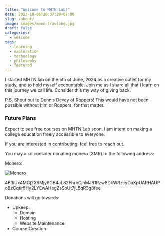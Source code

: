 ```yaml
---
title: "Welcome to MHTN Lab!"
date: 2023-10-06T20:37:29+07:00
slug: /about/
image: images/moon-trawling.jpg
draft: false
categories:
  - welcome
tags:
  - learning 
  - exploration 
  - technology
  - philosophy
  - featured
---
```


I started MHTN lab on the 5th of June, 2024 as a creative outlet for my study, and to hold myself accountable. Join me as I share all that I learn on this journey we call life. Consider this my way of giving back.

P.S. Shout out to Dennis Devey of [Roppers](https://www.roppers.org)! This would have not been possible without him or Roppers, for that matter.

### Future Plans

Expect to see free courses on MHTN Lab soon. I am intent on making a college education freely accessible to everyone.

If you are interested in contributing, feel free to reach out.

You may also consider donating monero (XMR) to the following address:

Monero:

![Monero](../images/xmr-donation-mhtnlab.jpg)

463iUx4MGj2X6Mjy6CB4aL82FhrbCjhMJ81Rzw8DkWRzcyCaXpUARHAUPoBzCqtir5Hy2LYEwAHegZsSoUt7jL5qR3g8fee

Donations will go towards:
- Upkeep:
    - Domain
    - Hosting
    - Website Maintenance
- Course Creation
